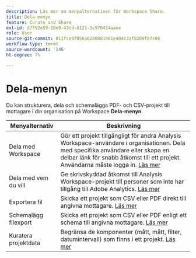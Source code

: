 ```yaml
---
description: Läs mer om menyalternativen för Workspace Share.
title: Dela-menyn
feature: Curate and Share
exl-id: d7f92e59-18e9-43cd-8121-3c970434aaee
role: User
source-git-commit: 811fce4f056a6280081901e484c3af8209f87c06
workflow-type: tm+mt
source-wordcount: '146'
ht-degree: 7%

---
```


# Dela-menyn

Du kan strukturera, dela och schemalägga PDF- och CSV-projekt till mottagare i din organisation på Workspace **Dela-menyn**.

| Menyalternativ | Beskrivning |
|---|---|
| Dela med Workspace | Gör ett projekt tillgängligt för andra Analysis Workspace-användare i organisationen. Dela med specifika användare eller skapa en delbar länk för snabb åtkomst till ett projekt. Användarna måste logga in. [Läs mer](/help/analysis-workspace/curate-share/share-projects.md) |
| Dela med vem du vill | Ge skrivskyddad åtkomst till Analysis Workspace-projekt till personer som inte har tillgång till Adobe Analytics. [Läs mer](/help/analysis-workspace/curate-share/share-projects.md) |
| Exportera fil | Skicka ett projekt som CSV eller PDF direkt till angivna mottagare. [Läs mer](/help/analysis-workspace/export/t-schedule-report.md) |
| Schemalägg filexport | Skicka ett projekt som CSV eller PDF enligt ett schema till angivna mottagare. [Läs mer](/help/analysis-workspace/export/t-schedule-report.md) |
| Kuratera projektdata | Begränsa de komponenter (mått, mått, filter, datumintervall) som finns i ett projekt. [Läs mer](/help/analysis-workspace/curate-share/curate.md) |
